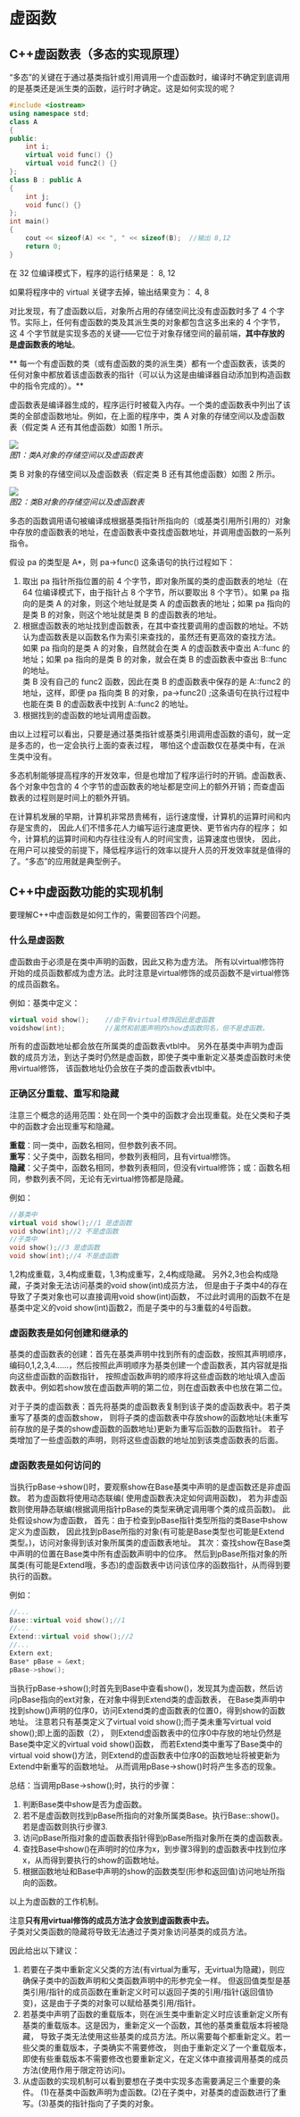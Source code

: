 # 虚函数

## C++虚函数表（多态的实现原理）

“多态”的关键在于通过基类指针或引用调用一个虚函数时，编译时不确定到底调用的是基类还是派生类的函数，运行时才确定。这是如何实现的呢？

```cpp
#include <iostream>
using namespace std;
class A
{
public:
    int i;
    virtual void func() {}
    virtual void func2() {}
};
class B : public A
{
    int j;
    void func() {}
};
int main()
{
    cout << sizeof(A) << ", " << sizeof(B);  //输出 8,12
    return 0;
}
```

在 32 位编译模式下，程序的运行结果是：
8, 12

如果将程序中的 virtual 关键字去掉，输出结果变为：
4, 8

对比发现，有了虚函数以后，对象所占用的存储空间比没有虚函数时多了 4 个字节。实际上，任何有虚函数的类及其派生类的对象都包含这多出来的
4 个字节，这 4 个字节就是实现多态的关键——它位于对象存储空间的最前端，**其中存放的是虚函数表的地址**。

**
每一个有虚函数的类（或有虚函数的类的派生类）都有一个虚函数表，该类的任何对象中都放着该虚函数表的指针（可以认为这是由编译器自动添加到构造函数中的指令完成的）。**

虚函数表是编译器生成的，程序运行时被载入内存。一个类的虚函数表中列出了该类的全部虚函数地址。例如，在上面的程序中，类 A
对象的存储空间以及虚函数表（假定类 A 还有其他虚函数）如图 1 所示。

![](/code/virtual_1.jpg)  
_图1：类A对象的存储空间以及虚函数表_

类 B 对象的存储空间以及虚函数表（假定类 B 还有其他虚函数）如图 2 所示。

![](/code/virtual_2.jpg)  
_图2：类B对象的存储空间以及虚函数表_

多态的函数调用语句被编译成根据基类指针所指向的（或基类引用所引用的）对象中存放的虚函数表的地址，在虚函数表中查找虚函数地址，并调用虚函数的一系列指令。

假设 pa 的类型是 A*，则 pa->func() 这条语句的执行过程如下：

1. 取出 pa 指针所指位置的前 4 个字节，即对象所属的类的虚函数表的地址（在 64 位编译模式下，由于指针占 8 个字节，所以要取出 8
   个字节）。如果 pa 指向的是类 A 的对象，则这个地址就是类 A 的虚函数表的地址；如果 pa 指向的是类 B 的对象，则这个地址就是类
   B 的虚函数表的地址。
2. 根据虚函数表的地址找到虚函数表，在其中查找要调用的虚函数的地址。不妨认为虚函数表是以函数名作为索引来查找的，虽然还有更高效的查找方法。  
如果 pa 指向的是类 A 的对象，自然就会在类 A 的虚函数表中查出 A::func 的地址；如果 pa 指向的是类 B 的对象，就会在类 B
的虚函数表中查出 B::func 的地址。  
类 B 没有自己的 func2 函数，因此在类 B 的虚函数表中保存的是 A::func2 的地址，这样，即便 pa 指向类 B 的对象，pa->func2()
;这条语句在执行过程中也能在类 B 的虚函数表中找到 A::func2 的地址。
3. 根据找到的虚函数的地址调用虚函数。

由以上过程可以看出，只要是通过基类指针或基类引用调用虚函数的语句，就一定是多态的，也一定会执行上面的查表过程，
哪怕这个虚函数仅在基类中有，在派生类中没有。

多态机制能够提高程序的开发效率，但是也增加了程序运行时的开销。虚函数表、各个对象中包含的 4
个字节的虚函数表的地址都是空间上的额外开销；而查虚函数表的过程则是时间上的额外开销。

在计算机发展的早期，计算机非常昂贵稀有，运行速度慢，计算机的运算时间和内存是宝贵的，
因此人们不惜多花人力编写运行速度更快、更节省内存的程序；
如今，计算机的运算时间和内存往往没有人的时间宝贵，运算速度也很快，
因此，在用户可以接受的前提下，降低程序运行的效率以提升人员的开发效率就是值得的了。“多态”的应用就是典型例子。

## C++中虚函数功能的实现机制

要理解C++中虚函数是如何工作的，需要回答四个问题。

### 什么是虚函数

虚函数由于必须是在类中声明的函数，因此又称为虚方法。
所有以virtual修饰符开始的成员函数都成为虚方法。此时注意是virtual修饰的成员函数不是virtual修饰的成员函数名。

例如：基类中定义：

```cpp
virtual void show();    //由于有virtual修饰因此是虚函数
voidshow(int);          //虽然和前面声明的show虚函数同名，但不是虚函数。
```

所有的虚函数地址都会放在所属类的虚函数表vtbl中。
另外在基类中声明为虚函数的成员方法，到达子类时仍然是虚函数，即使子类中重新定义基类虚函数时未使用virtual修饰，
该函数地址仍会放在子类的虚函数表vtbl中。

### 正确区分重载、重写和隐藏

注意三个概念的适用范围：处在同一个类中的函数才会出现重载。处在父类和子类中的函数才会出现重写和隐藏。

**重载**：同一类中，函数名相同，但参数列表不同。  
**重写**：父子类中，函数名相同，参数列表相同，且有virtual修饰。  
**隐藏**：父子类中，函数名相同，参数列表相同，但没有virtual修饰；或：函数名相同，参数列表不同，无论有无virtual修饰都是隐藏。

例如：

```cpp
//基类中
virtual void show();//1 是虚函数
void show(int);//2 不是虚函数
//子类中
void show();//3 是虚函数
void show(int);//4 不是虚函数
```

1,2构成重载，3,4构成重载，1,3构成重写，2,4构成隐藏。
另外2,3也会构成隐藏，子类对象无法访问基类的void show(int)成员方法，
但是由于子类中4的存在导致了子类对象也可以直接调用void show(int)函数，
不过此时调用的函数不在是基类中定义的void show(int)函数2，而是子类中的与3重载的4号函数。

### 虚函数表是如何创建和继承的

基类的虚函数表的创建：首先在基类声明中找到所有的虚函数，按照其声明顺序，
编码0,1,2,3,4……，然后按照此声明顺序为基类创建一个虚函数表，其内容就是指向这些虚函数的函数指针，
按照虚函数声明的顺序将这些虚函数的地址填入虚函数表中。例如若show放在虚函数声明的第二位，则在虚函数表中也放在第二位。

对于子类的虚函数表：首先将基类的虚函数表复制到该子类的虚函数表中。若子类重写了基类的虚函数show，
则将子类的虚函数表中存放show的函数地址(未重写前存放的是子类的show虚函数的函数地址)更新为重写后函数的函数指针。
若子类增加了一些虚函数的声明，则将这些虚函数的地址加到该类虚函数表的后面。

### 虚函数表是如何访问的

当执行pBase->show()时，要观察show在Base基类中声明的是虚函数还是非虚函数。 若为虚函数将使用动态联编(
使用虚函数表决定如何调用函数)，
若为非虚函数则使用静态联编(根据调用指针pBase的类型来确定调用哪个类的成员函数)。 此处假设show为虚函数，
首先：由于检查到pBase指针类型所指的类Base中show定义为虚函数，
因此找到pBase所指的对象(有可能是Base类型也可能是Extend类型。)，访问对象得到该对象所属类的虚函数表地址。
其次：查找show在Base类中声明的位置在Base类中所有虚函数声明中的位序。
然后到pBase所指对象的所属类(有可能是Extend哦，多态)的虚函数表中访问该位序的函数指针，从而得到要执行的函数。

例如：

```cpp
//...
Base::virtual void show();//1
//...
Extend::virtual void show();//2
//...
Extern ext;
Base* pBase = &ext;
pBase->show();
```

当执行pBase->show();时首先到Base中查看show()，发现其为虚函数，然后访问pBase指向的ext对象，在对象中得到Extend类的虚函数表，
在Base类声明中找到show()声明的位序0，访问Extend类的虚函数表的位置0，得到show的函数地址。
注意若只有基类定义了virtual void show();而子类未重写virtual void show();即上面的函数（2），
则Extend虚函数表中的位序0中存放的地址仍然是Base类中定义的virtual void show()函数，
而若Extend类中重写了Base类中的virtual void show()方法，则Extend的虚函数表中位序0的函数地址将被更新为Extend中新重写的函数地址。
从而调用pBase->show()时将产生多态的现象。

总结：当调用pBase->show();时，执行的步骤：

1. 判断Base类中show是否为虚函数。
2. 若不是虚函数则找到pBase所指向的对象所属类Base。执行Base::show()。若是虚函数则执行步骤3.
3. 访问pBase所指对象的虚函数表指针得到pBase所指对象所在类的虚函数表。
4. 查找Base中show()在声明时的位序为x，到步骤3得到的虚函数表中找到位序x，从而得到要执行的show的函数地址。
5. 根据函数地址和Base中声明的show的函数类型(形参和返回值)访问地址所指向的函数。

以上为虚函数的工作机制。

注意**只有用virtual修饰的成员方法才会放到虚函数表中去。**  
子类对父类函数的隐藏将导致无法通过子类对象访问基类的成员方法。

因此给出以下建议：

1. 若要在子类中重新定义父类的方法(有virtual为重写，无virtual为隐藏)，则应确保子类中的函数声明和父类函数声明中的形参完全一样。
   但返回值类型是基类引用/指针的成员函数在重新定义时可以返回子类的引用/指针(返回值协变)，这是由于子类的对象可以赋给基类引用/指针。
2. 若基类中声明了函数的重载版本，则在派生类中重新定义时应该重新定义所有基类的重载版本。这是因为，重新定义一个函数，其他的基类重载版本将被隐藏，
   导致子类无法使用这些基类的成员方法。所以需要每个都重新定义。若一些父类的重载版本，子类确实不需要修改，
   则由于重新定义了一个重载版本，即使有些重载版本不需要修改也要重新定义，在定义体中直接调用基类的成员方法(使用作用于限定符访问)。
3. 从虚函数的实现机制可以看到要想在子类中实现多态需要满足三个重要的条件。
   (1)在基类中函数声明为虚函数。(2)在子类中，对基类的虚函数进行了重写。(3)基类的指针指向了子类的对象。
